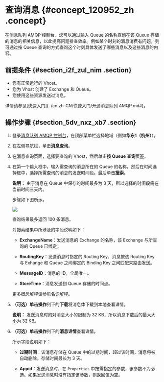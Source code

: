 # 查询消息 {#concept_120952_zh .concept}

在消息队列 AMQP 控制台，您可以通过输入 Queue 的名称查询在该 Queue 存储的消息的相关信息，以此提高问题排查效率。例如某个时刻的消息消费有问题，则可通过按 Queue 查询的方式查询这个时刻具体发送了哪些消息以及这些消息的内容。

## 前提条件 {#section_i2f_zul_nim .section}

-   您有正常运行的 Vhost。
-   您为 Vhost 创建了 Exchange 和 Queue。
-   您使用这些资源发送过消息。

详情请参见[快速入门](../cn.zh-CN/快速入门/开通消息队列 AMQP.md#)。

## 操作步骤 {#section_5dv_nxz_xb7 .section}

1.  登录[消息队列 AMQP 控制台](https://amqp.console.aliyun.com)，在顶部菜单栏选择地域（例如**华东1（杭州）**）。

2.  在左侧导航栏，单击**消息查询**。

3.  在消息查询页面，选择要查询的 Vhost，然后单击**按 Queue 查询**页签。
4.  在第一个输入框中，输入需查询的消息所在的 Queue 的名称，然后在时间选择框中，选择所需查询的消息的发送时间段，最后单击**搜索**。

    **说明：** 由于消息在 Queue 中保存的时间最多为 3 天，所以选择的时间段需在当前时间三天内。

    步骤如下图所示。

    ![](http://static-aliyun-doc.oss-cn-hangzhou.aliyuncs.com/assets/img/1095290/156862445853934_zh-CN.png)

    查询结果最多返回 100 条消息。

    对搜索结果中所涉及的字段说明如下：

    -   **ExchangeName**：发送消息的 Exchange 的名称，该 Exchange 与所查询的 Queue 已绑定。

    -   **RoutingKey**：发送消息时指定的 Routing Key，消息按该 Routing Key 与 Exhange 和 Queue 之间绑定的 Binding Key 之间匹配来路由发送。

    -   **MessageID**：消息的 ID，全局唯一。

    -   **StoreTime**：消息发送到 Queue 存储的时间点。

    更多概念解释请参见[名词解释](../cn.zh-CN/产品简介/名词解释.md#)。

5.  **（可选）**单击**操作**列下的**下载**将消息体下载到本地查看详情。

    **说明：** 发送消息时的对消息大小的限制为 32 KB，所以消息下载后的最大大小为 32 KB。

6.  **（可选）**单击**操作**列下的**消息详情**查看详情。

    所示字段说明如下：

    -   **过期时间**：该消息存储在 Queue 中的过期时间，超过该时间，消息将被自动删除。存储时间最长为 3 天。

    -   **Appid**：发送消息时，在 `Properties` 中按需指定的参数，该参数不为必选。如果发送消息时没有指定该参数，则返回值为空。


